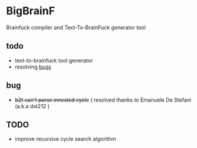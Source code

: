 # BigBrainF
Brainfuck compiler and Text-To-BrainFuck generator tool


## todo 
- text-to-brainfuck tool generator
- resolving [bugs](##bug)

## bug 
- ~~b2t can't parse innested cycle~~ ( resolved thanks to Emanuele De Stefani (a.k.a dst212 )

## TODO 
- improve recursive cycle search algorithm 
